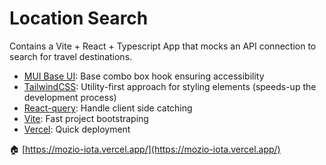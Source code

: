# Location Search

Contains a Vite + React + Typescript App that mocks an API connection to search for travel destinations.

- [MUI Base UI](https://mui.com/base-ui/react-autocomplete/): Base combo box hook ensuring accessibility
- [TailwindCSS](https://tailwindcss.com/): Utility-first approach for styling elements (speeds-up the development process)
- [React-query](https://tanstack.com/query/v4/docs/react/overview): Handle client side catching
- [Vite](https://vitejs.dev/): Fast project bootstraping
- [Vercel](https://vercel.com/): Quick deployment

🏠 [https://mozio-iota.vercel.app/](https://mozio-iota.vercel.app/)
